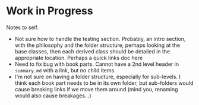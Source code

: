 # Work in Progress

Notes to self.

* Not sure how to handle the testing section. Probably, an intro section, with the philosophy and the folder structure, perhaps looking at the base classes, then each derived class should be detailed in the appropriate location. Perhaps a quick links doc here
* Need to fix bug with book parts. Cannot have a 2nd level header in `summary.md` with a link, but no child items
* I'm not sure on having a folder structure, especially for sub-levels. I think each book part needs to be in its own folder, but sub-folders would cause breaking links if we move them around (mind you, renaming would also cause breakages...)
